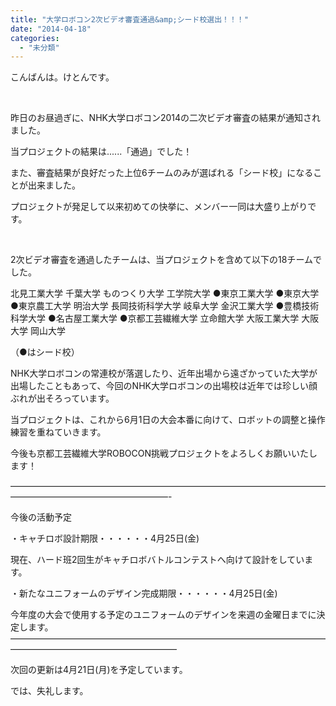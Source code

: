 ```yaml
---
title: "大学ロボコン2次ビデオ審査通過&amp;シード校選出！！！"
date: "2014-04-18"
categories: 
  - "未分類"
---
```


こんばんは。けとんです。

 

昨日のお昼過ぎに、NHK大学ロボコン2014の二次ビデオ審査の結果が通知されました。

当プロジェクトの結果は......「通過」でした！

また、審査結果が良好だった上位6チームのみが選ばれる「シード校」になることが出来ました。

プロジェクトが発足して以来初めての快挙に、メンバー一同は大盛り上がりです。

 

2次ビデオ審査を通過したチームは、当プロジェクトを含めて以下の18チームでした。

北見工業大学 千葉大学 ものつくり大学 工学院大学 ●東京工業大学 ●東京大学 ●東京農工大学 明治大学 長岡技術科学大学 岐阜大学 金沢工業大学 ●豊橋技術科学大学 ●名古屋工業大学 ●京都工芸繊維大学 立命館大学 大阪工業大学 大阪大学 岡山大学

（●はシード校）

NHK大学ロボコンの常連校が落選したり、近年出場から遠ざかっていた大学が出場したこともあって、今回のNHK大学ロボコンの出場校は近年では珍しい顔ぶれが出そろっています。

当プロジェクトは、これから6月1日の大会本番に向けて、ロボットの調整と操作練習を重ねていきます。

今後も京都工芸繊維大学ROBOCON挑戦プロジェクトをよろしくお願いいたします！

——————————————————————————————————————————————————————-

今後の活動予定

・キャチロボ設計期限・・・・・・4月25日(金)

現在、ハード班2回生がキャチロボバトルコンテストへ向けて設計をしています。

・新たなユニフォームのデザイン完成期限・・・・・・4月25日(金)

今年度の大会で使用する予定のユニフォームのデザインを来週の金曜日までに決定します。 ———————————————————————————————————————————————————————

次回の更新は4月21日(月)を予定しています。

では、失礼します。
